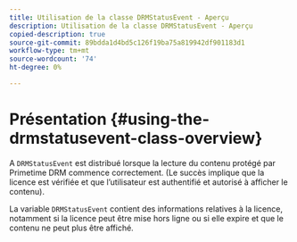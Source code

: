 ```yaml
---
title: Utilisation de la classe DRMStatusEvent - Aperçu
description: Utilisation de la classe DRMStatusEvent - Aperçu
copied-description: true
source-git-commit: 89bdda1d4bd5c126f19ba75a819942df901183d1
workflow-type: tm+mt
source-wordcount: '74'
ht-degree: 0%

---
```



# Présentation {#using-the-drmstatusevent-class-overview}

A `DRMStatusEvent` est distribué lorsque la lecture du contenu protégé par Primetime DRM commence correctement. (Le succès implique que la licence est vérifiée et que l’utilisateur est authentifié et autorisé à afficher le contenu).

La variable `DRMStatusEvent` contient des informations relatives à la licence, notamment si la licence peut être mise hors ligne ou si elle expire et que le contenu ne peut plus être affiché.
